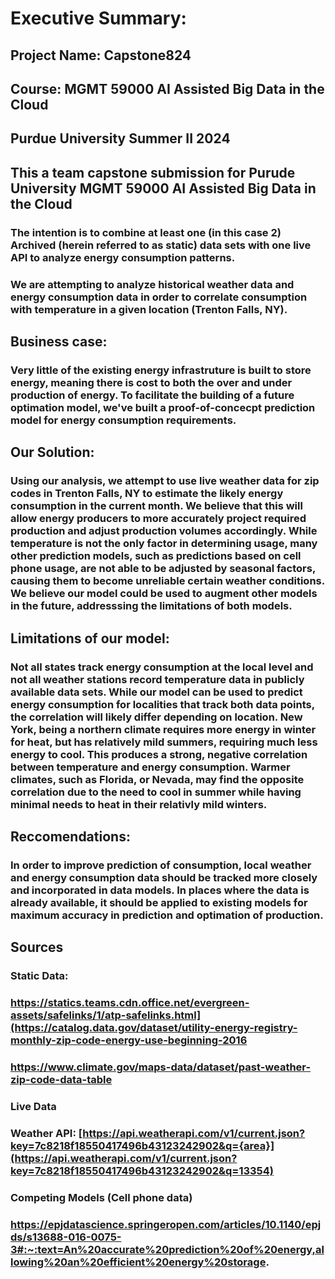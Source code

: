 # Executive Summary: 
## Project Name: Capstone824
## Course: MGMT 59000 AI Assisted Big Data in the Cloud
## Purdue University Summer II 2024

## This a team capstone submission for Purude University MGMT 59000 AI Assisted Big Data in the Cloud
### The intention is to combine at least one (in this case 2) Archived (herein referred to as static) data sets with one live API to analyze energy consumption patterns.

### We are attempting to analyze historical weather data and energy consumption data in order to correlate consumption with temperature in a given location (Trenton Falls, NY). 

## Business case:
### Very little of the existing energy infrastruture is built to store energy, meaning there is cost to both the over and under production of energy. To facilitate the building of a future optimation model, we've built a proof-of-concecpt prediction model for energy consumption requirements. 

## Our Solution:
### Using our analysis, we attempt to use live weather data for zip codes in Trenton Falls, NY to estimate the likely energy consumption in the current month. We believe that this will allow energy producers to more accurately project required production and adjust production volumes accordingly. While temperature is not the only factor in determining usage, many other prediction models, such as predictions based on cell phone usage, are not able to be adjusted by seasonal factors, causing them to become unreliable certain weather conditions. We believe our model could be used to augment other models in the future, addresssing the limitations of both models.

## Limitations of our model: 
### Not all states track energy consumption at the local level and not all weather stations record temperature data in publicly available data sets. While our model can be used to predict energy consumption for localities that track both data points, the correlation will likely differ depending on location. New York, being a northern climate requires more energy in winter for heat, but has relatively mild summers, requiring much less energy to cool. This produces a strong, negative correlation between temperature and energy consumption. Warmer climates, such as Florida, or Nevada, may find the opposite correlation due to the need to cool in summer while having minimal needs to heat in their relativly mild winters. 

## Reccomendations: 
### In order to improve prediction of consumption, local weather and energy consumption data should be tracked more closely and incorporated in data models. In places where the data is already available, it should be applied to existing models for maximum accuracy in prediction and optimation of production. 

## Sources
### Static Data:
### https://statics.teams.cdn.office.net/evergreen-assets/safelinks/1/atp-safelinks.html](https://catalog.data.gov/dataset/utility-energy-registry-monthly-zip-code-energy-use-beginning-2016
### https://www.climate.gov/maps-data/dataset/past-weather-zip-code-data-table

### Live Data
### Weather API: [https://api.weatherapi.com/v1/current.json?key=7c8218f18550417496b43123242902&q={area}](https://api.weatherapi.com/v1/current.json?key=7c8218f18550417496b43123242902&q=13354)

### Competing Models (Cell phone data)
### https://epjdatascience.springeropen.com/articles/10.1140/epjds/s13688-016-0075-3#:~:text=An%20accurate%20prediction%20of%20energy,allowing%20an%20efficient%20energy%20storage.
